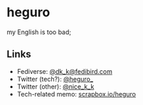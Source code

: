 # heguro

my English is too bad;

## Links

- Fediverse: [@dk_k@fedibird.com](https://fedibird.com/@dk_k)
- Twitter (tech?): [@heguro_](https://twitter.com/heguro_)
- Twitter (other): [@nice_k_k](https://twitter.com/nice_k_k)
- Tech-related memo: [scrapbox.io/heguro](https://scrapbox.io/heguro)
